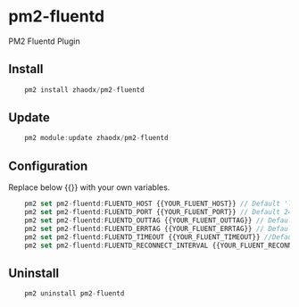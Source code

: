 # pm2-fluentd
PM2 Fluentd Plugin

## Install
```javascript
    pm2 install zhaodx/pm2-fluentd
```

## Update
```javascript
    pm2 module:update zhaodx/pm2-fluentd
```

## Configuration 
Replace below {{}} with your own variables.
```javascript
    pm2 set pm2-fluentd:FLUENTD_HOST {{YOUR_FLUENT_HOST}} // Default 'localhost'
    pm2 set pm2-fluentd:FLUENTD_PORT {{YOUR_FLUENT_PORT}} // Default 24224
    pm2 set pm2-fluentd:FLUENTD_OUTTAG {{YOUR_FLUENT_OUTTAG}} // Default 'pm2.fluentd.out'
    pm2 set pm2-fluentd:FLUENTD_ERRTAG {{YOUR_FLUENT_ERRTAG}} // Default 'pm2.fluentd.err'
    pm2 set pm2-fluentd:FLUENTD_TIMEOUT {{YOUR_FLUENT_TIMEOUT}} //Default 3.0
    pm2 set pm2-fluentd:FLUENTD_RECONNECT_INTERVAL {{YOUR_FLUENT_RECONNECT_INTERVAL}} //Default 30000
```

## Uninstall
```javascript
    pm2 uninstall pm2-fluentd
```